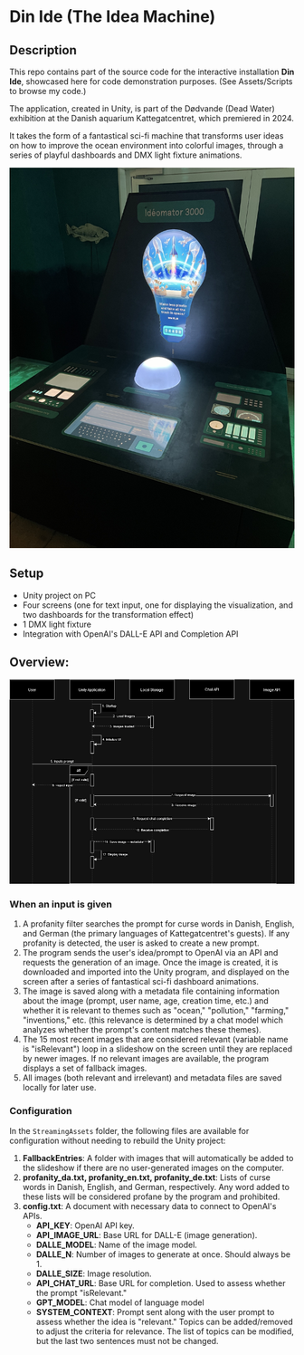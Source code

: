 # Din Ide (The Idea Machine)
## Description
This repo contains part of the source code for the interactive installation **Din Ide**, showcased here for code demonstration purposes. (See Assets/Scripts to browse my code.)

The application, created in Unity, is part of the Dødvande (Dead Water) exhibition at the Danish aquarium Kattegatcentret, which premiered in 2024.

It takes the form of a fantastical sci-fi machine that transforms user ideas on how to improve the ocean environment into colorful images, through a series of playful dashboards and DMX light fixture animations.

![Installation picture](https://github.com/vihemy/dinide/blob/main/ReadmeAssets/installation.jpg)

## Setup

- Unity project on PC
- Four screens (one for text input, one for displaying the visualization, and two dashboards for the transformation effect)
- 1 DMX light fixture
- Integration with OpenAI's DALL-E API and Completion API

## Overview:
![UML sequence diagram](https://github.com/vihemy/dinide/blob/main/ReadmeAssets/sequence_diagram_uml.png)

### When an input is given
1. A profanity filter searches the prompt for curse words in Danish, English, and German (the primary languages of Kattegatcentret's guests). If any profanity is detected, the user is asked to create a new prompt.
2. The program sends the user's idea/prompt to OpenAI via an API and requests the generation of an image. Once the image is created, it is downloaded and imported into the Unity program, and displayed on the screen after a series of fantastical sci-fi dashboard animations.
3. The image is saved along with a metadata file containing information about the image (prompt, user name, age, creation time, etc.) and whether it is relevant to themes such as "ocean," "pollution," "farming," "inventions," etc. (this relevance is determined by a chat model which analyzes whether the prompt's content matches these themes).
4. The 15 most recent images that are considered relevant (variable name is "isRelevant") loop in a slideshow on the screen until they are replaced by newer images. If no relevant images are available, the program displays a set of fallback images.
5. All images (both relevant and irrelevant) and metadata files are saved locally for later use.

### Configuration
In the `StreamingAssets` folder, the following files are available for configuration without needing to rebuild the Unity project:

1. **FallbackEntries**: A folder with images that will automatically be added to the slideshow if there are no user-generated images on the computer.
2. **profanity_da.txt, profanity_en.txt, profanity_de.txt**: Lists of curse words in Danish, English, and German, respectively. Any word added to these lists will be considered profane by the program and prohibited.
3. **config.txt**: A document with necessary data to connect to OpenAI's APIs.
    - **API_KEY**: OpenAI API key.
    - **API_IMAGE_URL**: Base URL for DALL-E (image generation).
    - **DALLE_MODEL**: Name of the image model.
    - **DALLE_N**: Number of images to generate at once. Should always be 1.
    - **DALLE_SIZE**: Image resolution.
    - **API_CHAT_URL**: Base URL for completion. Used to assess whether the prompt "isRelevant."
    - **GPT_MODEL**: Chat model of language model
    - **SYSTEM_CONTEXT**: Prompt sent along with the user prompt to assess whether the idea is "relevant." Topics can be added/removed to adjust the criteria for relevance. The list of topics can be modified, but the last two sentences must not be changed.
